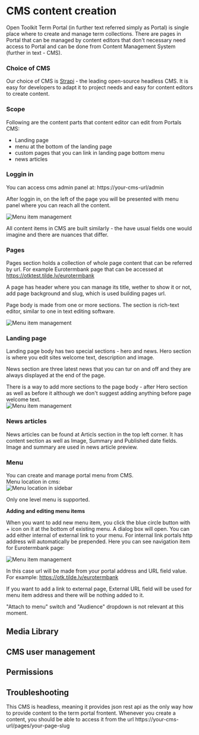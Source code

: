 # CMS content creation

Open Toolkit Term Portal (in further text referred simply as Portal) is single place where to create and manage term collections. There are pages in Portal that can be managed by content editors that don't necessary need access to Portal and can be done from Content Management System (further in text - CMS).




### Choice of CMS

Our choice of CMS is [Strapi](https://strapi.io/) - the leading open-source headless CMS. It is easy for developers to adapt it to project needs and easy for content editors to create content.  



### Scope

Following are the content parts that content editor can edit from Portals CMS:
  - Landing page
  - menu at the bottom of the landing page
  - custom pages that you can link in landing page bottom menu
  - news articles





### Loggin in

You can access cms admin panel at:
https://your-cms-url/admin


After loggin in, on the left of the page you will be presented with menu panel where you can reach all the content.

![Menu item management](img/cms-sidebar.png "Menu item management")


All content items in CMS are built similarly - the have usual fields one would imagine and there are nuances that differ. 


### Pages

Pages section holds a collection of whole page content that can be referred by url. For example Eurotermbank page that can be accessed at https://otktest.tilde.lv/eurotermbank

A page has header where you can manage its title, wether to show it or not, add page background and slug, which is used building pages url.

Page body is made from one or more sections. The section is rich-text editor, similar to one in text editing software.

![Menu item management](img/cms-page-edit.png "Menu item management")




### Landing page

Landing page body has two special sections - hero and news.
Hero section is where you edit sites welcome text, description and image.

News section are three latest news that you can tur on and off and they are always displayed at the end of the page.

There is a way to add more sections to the page body - after Hero section as well as before it although we don't suggest adding anything before page welcome text.  
![Menu item management](img/cms-page-section-add.png "Menu item management")









### News articles

News articles can be found at Articls section in the top left corner. It has content section as well as Image, Summary and Published date fields. Image and summary are used in news article preview.


### Menu

You can create and manage portal menu from CMS.  
Menu location in cms:  
![Menu location in sidebar](img/cms-sidebar-menu.png "Menu location in sidebar")

Only one level menu is supported.

**Adding and editing menu items**

When you want to add new menu item, you click the blue circle button with + icon on it at the bottom of existing menu. A dialog box will open. You can add either internal of external link to your menu. For internal link portals http address will automatically be prepended. Here you can see navigation item for Eurotermbank page:

![Menu item management](img/cms-add.png "Menu item management")

In this case url will be made from your portal address and URL field value. 
For example: https://otk.tilde.lv/eurotermbank

If you want to add a link to external page, External URL field will be used for menu item address and there will be nothing added to it.


"Attach to menu" switch and "Audience" dropdown is not relevant at this moment.



## Media Library

## CMS user management

## Permissions

## Troubleshooting

This CMS is headless, meaning it provides json rest api as the only way how to provide content to the term portal frontent. Whenever you create a content, you should be able to access it from the url https://your-cms-url/pages/your-page-slug